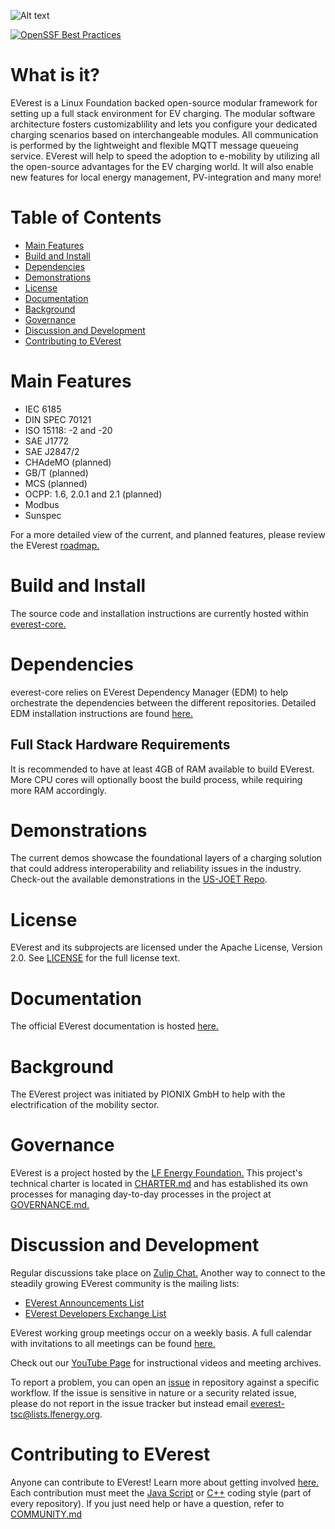 
![Alt text](https://raw.githubusercontent.com/EVerest/EVerest/main/docs/img/everest_horizontal-color.svg)

[![OpenSSF Best Practices](https://bestpractices.coreinfrastructure.org/projects/6739/badge)](https://bestpractices.coreinfrastructure.org/projects/6739)

# What is it?

EVerest is a Linux Foundation backed open-source modular framework for setting
up a full stack environment for EV charging. The modular software architecture
fosters customizablility and lets you configure your dedicated charging
scenarios based on interchangeable modules. All communication is performed by
the lightweight and flexible MQTT message queueing service. EVerest will help
to speed the adoption to e-mobility by utilizing all the open-source advantages
for the EV charging world. It will also enable new features for local energy
management, PV-integration and many more!

# Table of Contents

- [Main Features](#main-features)
- [Build and Install](#build-and-install)
- [Dependencies](#dependencies)
- [Demonstrations](#demonstrations)
- [License](#license)
- [Documentation](#documentation)
- [Background](#background)
- [Governance](#governance)
- [Discussion and Development](#discussion-and-development)
- [Contributing to EVerest](#contributing-to-everest)

# Main Features

- IEC 6185
- DIN SPEC 70121
- ISO 15118: -2 and -20
- SAE J1772
- SAE J2847/2
- CHAdeMO (planned)
- GB/T (planned)
- MCS (planned)
- OCPP: 1.6, 2.0.1 and 2.1 (planned)
- Modbus
- Sunspec

For a more detailed view of the current, and planned features, please review the
EVerest [roadmap.](https://github.com/EVerest/everest/blob/main/tsc/ROADMAP.md)

# Build and Install

The source code and installation instructions are currently hosted within [everest-core.](https://github.com/EVerest/everest-core#readme)

# Dependencies

everest-core relies on EVerest Dependency Manager (EDM) to help orchestrate the
dependencies between the different repositories. Detailed EDM installation
instructions are found [here.](https://everest.github.io/nightly/dev_tools/edm.html#dependency-manager-for-everest)

## Full Stack Hardware Requirements

It is recommended to have at least 4GB of RAM available to build EVerest. More
CPU cores will optionally boost the build process, while requiring more RAM accordingly.

# Demonstrations

The current demos showcase the foundational layers of a charging solution that
could address interoperability and reliability issues in the industry. Check-out
the available demonstrations in the [US-JOET Repo](https://github.com/US-JOET/everest-demo).

# License

EVerest and its subprojects are licensed under the Apache License, Version 2.0.
See [LICENSE](https://github.com/EVerest/EVerest#:~:text=Version%202.0.%20See-,LICENSE,-for%20the%20full)
for the full license text.

# Documentation

The official EVerest documentation is hosted [here.](https://everest.github.io/nightly/)

# Background

The EVerest project was initiated by PIONIX GmbH to help with the
electrification of the mobility sector.

# Governance

EVerest is a project hosted by the [LF Energy Foundation.](https://lfenergy.org/)
This project's technical charter is located in [CHARTER.md](https://github.com/EVerest/EVerest/blob/main/tsc/CHARTER.md)
and has established its own processes for managing day-to-day processes in the
project at [GOVERNANCE.md.](https://github.com/EVerest/EVerest/blob/main/GOVERNANCE.md)

# Discussion and Development

Regular discussions take place on [Zulip Chat.](https://lfenergy.zulipchat.com/)
Another way to connect to the steadily growing EVerest community is the mailing
lists:

- [EVerest Announcements List](https://lists.lfenergy.org/g/everest-announce)
- [EVerest Developers Exchange List](https://lists.lfenergy.org/g/everest)

EVerest working group meetings occur on a weekly basis. A full calendar with
invitations to all meetings can be found [here.](https://zoom-lfx.platform.linuxfoundation.org/meetings/everest?view=month)

Check out our [YouTube Page](https://www.youtube.com/@lfe_everest) for
instructional videos and meeting archives.

To report a problem, you can open an [issue](https://github.com/EVerest/EVerest/issues)
in repository against a specific workflow. If the issue is sensitive in nature
or a security related issue, please do not report in the issue tracker but
instead email <everest-tsc@lists.lfenergy.org>.

# Contributing to EVerest

Anyone can contribute to EVerest! Learn more about getting involved
[here.](https://github.com/EVerest/EVerest/blob/main/CONTRIBUTING.md)
Each contribution must meet the [Java Script](https://github.com/EVerest/EVerest/blob/main/CONTRIBUTING.md#:~:text=must%20meet%20the-,Java%20Script,-or%20C%2B%2B)
or [C++](https://github.com/EVerest/EVerest/blob/main/.clang-format) coding
style (part of every repository). If you just need
help or have a question, refer to [COMMUNITY.md](https://github.com/EVerest/EVerest/blob/main/CONTRIBUTING.md#:~:text=question%2C%20refer%20to-,COMMUNITY.md,-.)
